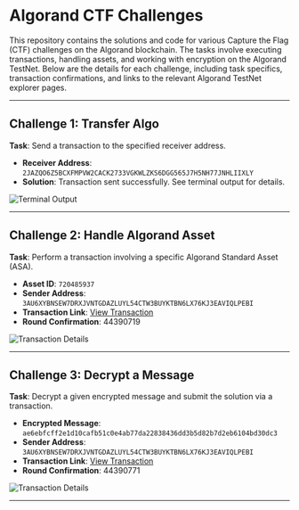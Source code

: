 

# Algorand CTF Challenges

This repository contains the solutions and code for various Capture the Flag (CTF) challenges on the Algorand blockchain. The tasks involve executing transactions, handling assets, and working with encryption on the Algorand TestNet. Below are the details for each challenge, including task specifics, transaction confirmations, and links to the relevant Algorand TestNet explorer pages.

---

## Challenge 1: Transfer Algo

**Task**: Send a transaction to the specified receiver address.

- **Receiver Address**: `2JAZQO6Z5BCXFMPVW2CACK2733VGKWLZKS6DGG565J7H5NH77JNHLIIXLY`
- **Solution**: Transaction sent successfully. See terminal output for details.
  
![Terminal Output](https://github.com/user-attachments/assets/5ed3861b-e86a-4330-8512-64ff6e3e226c)

---

## Challenge 2: Handle Algorand Asset

**Task**: Perform a transaction involving a specific Algorand Standard Asset (ASA).

- **Asset ID**: `720485937`
- **Sender Address**: `3AU6XYBNSEW7DRXJVNTGDAZLUYL54CTW3BUYKTBN6LX76KJ3EAVIQLPEBI`
- **Transaction Link**: [View Transaction](https://testnet.explorer.perawallet.app/tx/MGMSJAWEIN7BLEBHJGR7BDZAAUWTUL525FUEFJY6BLI4KTYR6B5Q)
- **Round Confirmation**: 44390719

![Transaction Details](https://github.com/user-attachments/assets/713c514c-8880-47bc-98a4-1a583c3a5064)

---

## Challenge 3: Decrypt a Message

**Task**: Decrypt a given encrypted message and submit the solution via a transaction.

- **Encrypted Message**: `ae6ebfcff2e1d10cafb51c0e4ab77da22838436dd3b5d82b7d2eb6104bd30dc3`
- **Sender Address**: `3AU6XYBNSEW7DRXJVNTGDAZLUYL54CTW3BUYKTBN6LX76KJ3EAVIQLPEBI`
- **Transaction Link**: [View Transaction](https://testnet.explorer.perawallet.app/tx/VDCKOCEBOEA5ZIZZ2TPQHD56LTEJMPJ72HESFYNPCABFJXGOD7AA)
- **Round Confirmation**: 44390771

![Transaction Details](https://github.com/user-attachments/assets/5c16d661-9d15-4382-a519-8f91469fe27a)

---



